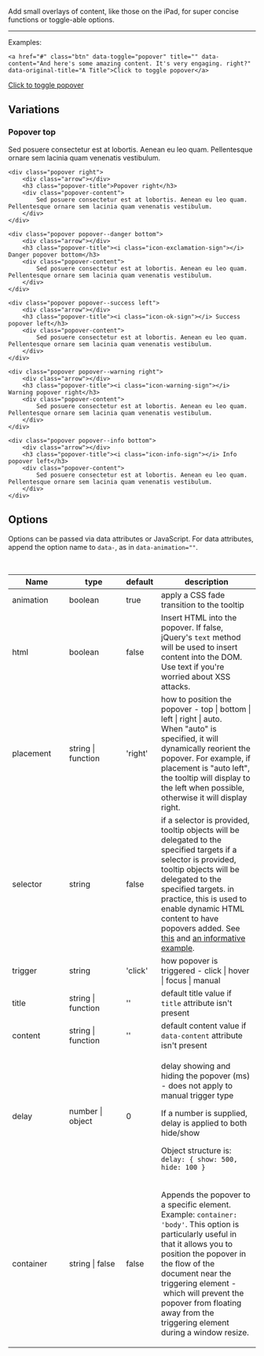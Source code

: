 Add small overlays of content, like those on the iPad, for super concise functions or toggle-able options.

----

Examples:

    <a href="#" class="btn" data-toggle="popover" title="" data-content="And here's some amazing content. It's very engaging. right?" data-original-title="A Title">Click to toggle popover</a>

<a href="#" class="btn" data-toggle="popover" title="" data-content="And here's some amazing content. It's very engaging. right?" data-original-title="A Title">Click to toggle popover</a>

## Variations

<div class="example-popovers">
    <div class="popover top">
        <div class="arrow"></div>
        <h3 class="popover-title">Popover top</h3>
        <div class="popover-content">
            Sed posuere consectetur est at lobortis. Aenean eu leo quam. Pellentesque ornare sem lacinia quam venenatis vestibulum.
        </div>
    </div>

    <div class="popover right">
        <div class="arrow"></div>
        <h3 class="popover-title">Popover right</h3>
        <div class="popover-content">
            Sed posuere consectetur est at lobortis. Aenean eu leo quam. Pellentesque ornare sem lacinia quam venenatis vestibulum.
        </div>
    </div>

    <div class="popover popover--danger bottom">
        <div class="arrow"></div>
        <h3 class="popover-title"><i class="icon-exclamation-sign"></i> Danger popover bottom</h3>
        <div class="popover-content">
            Sed posuere consectetur est at lobortis. Aenean eu leo quam. Pellentesque ornare sem lacinia quam venenatis vestibulum.
        </div>
    </div>

    <div class="popover popover--success left">
        <div class="arrow"></div>
        <h3 class="popover-title"><i class="icon-ok-sign"></i> Success popover left</h3>
        <div class="popover-content">
            Sed posuere consectetur est at lobortis. Aenean eu leo quam. Pellentesque ornare sem lacinia quam venenatis vestibulum.
        </div>
    </div>

    <div class="popover popover--warning right">
        <div class="arrow"></div>
        <h3 class="popover-title"><i class="icon-warning-sign"></i> Warning popover right</h3>
        <div class="popover-content">
            Sed posuere consectetur est at lobortis. Aenean eu leo quam. Pellentesque ornare sem lacinia quam venenatis vestibulum.
        </div>
    </div>

    <div class="popover popover--info bottom">
        <div class="arrow"></div>
        <h3 class="popover-title"><i class="icon-info-sign"></i> Info popover left</h3>
        <div class="popover-content">
            Sed posuere consectetur est at lobortis. Aenean eu leo quam. Pellentesque ornare sem lacinia quam venenatis vestibulum.
        </div>
    </div>
</div>

## Options

Options can be passed via data attributes or JavaScript. For data attributes, append the option name to `data-`, as in `data-animation=""`.

<br />
<table class="table table-bordered table-striped">
                <thead>
                    <tr>
                        <th style="width: 100px;">Name</th>
                        <th style="width: 100px;">type</th>
                        <th style="width: 50px;">default</th>
                        <th>description</th>
                    </tr>
                </thead>
                <tbody>
                    <tr>
                        <td>animation</td>
                        <td>boolean</td>
                        <td>true</td>
                        <td>apply a CSS fade transition to the tooltip</td>
                    </tr>
                    <tr>
                        <td>html</td>
                        <td>boolean</td>
                        <td>false</td>
                        <td>Insert HTML into the popover. If false, jQuery's <code>text</code> method will be used to insert content into the DOM. Use text if you're worried about XSS attacks.</td>
                    </tr>
                    <tr>
                        <td>placement</td>
                        <td>string | function</td>
                        <td>'right'</td>
                        <td>how to position the popover - top | bottom | left | right | auto.<br> When "auto" is specified, it will dynamically reorient the popover. For example, if placement is "auto left", the tooltip will display to the left when possible, otherwise it will display right.</td>
                    </tr>
                    <tr>
                        <td>selector</td>
                        <td>string</td>
                        <td>false</td>
                        <td>if a selector is provided, tooltip objects will be delegated to the specified targets if a selector is provided, tooltip objects will be delegated to the specified targets. in practice, this is used to enable dynamic HTML content to have popovers added. See <a href="https://github.com/twbs/bootstrap/issues/4215">this</a> and <a href="http://jsfiddle.net/KPeKS/4/">an informative example</a>.</td>
                    </tr>
                    <tr>
                        <td>trigger</td>
                        <td>string</td>
                        <td>'click'</td>
                        <td>how popover is triggered - click | hover | focus | manual</td>
                    </tr>
                    <tr>
                        <td>title</td>
                        <td>string | function</td>
                        <td>''</td>
                        <td>default title value if <code>title</code> attribute isn't present</td>
                    </tr>
                    <tr>
                        <td>content</td>
                        <td>string | function</td>
                        <td>''</td>
                        <td>default content value if <code>data-content</code> attribute isn't present</td>
                    </tr>
                    <tr>
                        <td>delay</td>
                        <td>number | object</td>
                        <td>0</td>
                        <td>
                         <p>delay showing and hiding the popover (ms) - does not apply to manual trigger type</p>
                         <p>If a number is supplied, delay is applied to both hide/show</p>
                         <p>Object structure is: <code>delay: { show: 500, hide: 100 }</code></p>
                        </td>
                    </tr>
                    <tr>
                        <td>container</td>
                        <td>string | false</td>
                        <td>false</td>
                        <td>
                         <p>Appends the popover to a specific element. Example: <code>container: 'body'</code>. This option is particularly useful in that it allows you to position the popover in the flow of the document near the triggering element -&nbsp;which will prevent the popover from floating away from the triggering element during a window resize.</p>
                        </td>
                    </tr>
                </tbody>
            </table>
